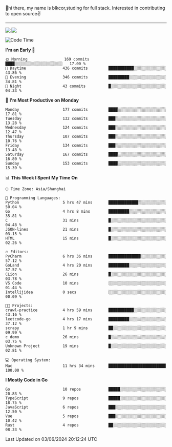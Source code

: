👋hi there, my name is blkcor,studing for full stack.
Interested in contributing to open source✌️

<hr/>

![](https://github-readme-stats.vercel.app/api?username=blkcor)
<a href="https://github.com/blkcor/github-readme-stats">
    <img align="left" src="https://github-readme-stats.vercel.app/api/top-langs/?username=blkcor&hide=jupyter%20notebook,shaderlab,tex,c%23&langs_count=9" />
</a>


<!--START_SECTION:waka-->
![Code Time](http://img.shields.io/badge/Code%20Time-1%2C087%20hrs%2056%20mins-blue)

**I'm an Early 🐤** 

```text
🌞 Morning                169 commits         ████░░░░░░░░░░░░░░░░░░░░░   17.00 % 
🌆 Daytime                436 commits         ███████████░░░░░░░░░░░░░░   43.86 % 
🌃 Evening                346 commits         █████████░░░░░░░░░░░░░░░░   34.81 % 
🌙 Night                  43 commits          █░░░░░░░░░░░░░░░░░░░░░░░░   04.33 % 
```
📅 **I'm Most Productive on Monday** 

```text
Monday                   177 commits         ████░░░░░░░░░░░░░░░░░░░░░   17.81 % 
Tuesday                  132 commits         ███░░░░░░░░░░░░░░░░░░░░░░   13.28 % 
Wednesday                124 commits         ███░░░░░░░░░░░░░░░░░░░░░░   12.47 % 
Thursday                 107 commits         ███░░░░░░░░░░░░░░░░░░░░░░   10.76 % 
Friday                   134 commits         ███░░░░░░░░░░░░░░░░░░░░░░   13.48 % 
Saturday                 167 commits         ████░░░░░░░░░░░░░░░░░░░░░   16.80 % 
Sunday                   153 commits         ████░░░░░░░░░░░░░░░░░░░░░   15.39 % 
```


📊 **This Week I Spent My Time On** 

```text
🕑︎ Time Zone: Asia/Shanghai

💬 Programming Languages: 
Python                   5 hrs 47 mins       █████████████░░░░░░░░░░░░   50.04 % 
Go                       4 hrs 8 mins        █████████░░░░░░░░░░░░░░░░   35.81 % 
C                        31 mins             █░░░░░░░░░░░░░░░░░░░░░░░░   04.48 % 
JSON-lines               21 mins             █░░░░░░░░░░░░░░░░░░░░░░░░   03.15 % 
HTML                     15 mins             █░░░░░░░░░░░░░░░░░░░░░░░░   02.26 % 

🔥 Editors: 
PyCharm                  6 hrs 36 mins       ██████████████░░░░░░░░░░░   57.12 % 
GoLand                   4 hrs 20 mins       █████████░░░░░░░░░░░░░░░░   37.57 % 
CLion                    26 mins             █░░░░░░░░░░░░░░░░░░░░░░░░   03.78 % 
VS Code                  10 mins             ░░░░░░░░░░░░░░░░░░░░░░░░░   01.44 % 
Intellijidea             0 secs              ░░░░░░░░░░░░░░░░░░░░░░░░░   00.09 % 

🐱‍💻 Projects: 
crawl-practice           4 hrs 59 mins       ███████████░░░░░░░░░░░░░░   43.16 % 
leetcode-go              4 hrs 17 mins       █████████░░░░░░░░░░░░░░░░   37.12 % 
scrapy                   1 hr 9 mins         ██░░░░░░░░░░░░░░░░░░░░░░░   09.99 % 
c_demo                   26 mins             █░░░░░░░░░░░░░░░░░░░░░░░░   03.75 % 
Unknown Project          19 mins             █░░░░░░░░░░░░░░░░░░░░░░░░   02.81 % 

💻 Operating System: 
Mac                      11 hrs 34 mins      █████████████████████████   100.00 % 
```

**I Mostly Code in Go** 

```text
Go                       10 repos            █████░░░░░░░░░░░░░░░░░░░░   20.83 % 
TypeScript               9 repos             █████░░░░░░░░░░░░░░░░░░░░   18.75 % 
JavaScript               6 repos             ███░░░░░░░░░░░░░░░░░░░░░░   12.50 % 
Vue                      5 repos             ███░░░░░░░░░░░░░░░░░░░░░░   10.42 % 
Rust                     4 repos             ██░░░░░░░░░░░░░░░░░░░░░░░   08.33 % 
```




 Last Updated on 03/06/2024 20:12:24 UTC
<!--END_SECTION:waka-->


